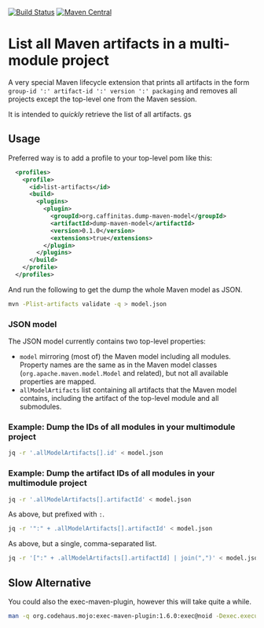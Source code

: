 [![Build Status](https://github.com/snazy/dump-maven-model/actions/workflows/ci.yml/badge.svg)](https://github.com/snazy/dump-maven-model/actions/workflows/ci.yml)
[![Maven Central](https://img.shields.io/maven-central/v/org.caffinitas.dump-maven-model/dump-maven-model)](https://search.maven.org/artifact/org.caffinitas/dump-maven-model/dump-maven-model-parent)

# List all Maven artifacts in a multi-module project

A very special Maven lifecycle extension that prints all artifacts in the form
`group-id ':' artifact-id ':' version ':' packaging` and removes all projects except the top-level
one from the Maven session.

It is intended to _quickly_ retrieve the list of all artifacts. 
gs
## Usage

Preferred way is to add a profile to your top-level pom like this:

```xml
  <profiles>
    <profile>
      <id>list-artifacts</id>
      <build>
        <plugins>
          <plugin>
            <groupId>org.caffinitas.dump-maven-model</groupId>
            <artifactId>dump-maven-model</artifactId>
            <version>0.1.0</version>
            <extensions>true</extensions>
          </plugin>
        </plugins>
      </build>
    </profile>
  </profiles>
```

And run the following to get the dump the whole Maven model as JSON.
```bash
mvn -Plist-artifacts validate -q > model.json
```

### JSON model

The JSON model currently contains two top-level properties:
* `model` mirroring (most of) the Maven model including all modules. Property names are the same
  as in the Maven model classes (`org.apache.maven.model.Model` and related), but not all available
  properties are mapped.
* `allModelArtifacts` list containing all artifacts that the Maven model contains, including the
  artifact of the top-level module and all submodules.

### Example: Dump the IDs of all modules in your multimodule project

```bash
jq -r '.allModelArtifacts[].id' < model.json
```

### Example: Dump the artifact IDs of all modules in your multimodule project

```bash
jq -r '.allModelArtifacts[].artifactId' < model.json
```

As above, but prefixed with `:`.

```bash
jq -r '":" + .allModelArtifacts[].artifactId' < model.json
```

As above, but a single, comma-separated list.

```bash
jq -r '[":" + .allModelArtifacts[].artifactId] | join(",")' < model.json
```

## Slow Alternative

You could also the exec-maven-plugin, however this will take quite a while. 

```bash
man -q org.codehaus.mojo:exec-maven-plugin:1.6.0:exec@noid -Dexec.executable=echo -Dexec.args='${project.groupId}:${project.artifactId}:${project.version}:${project.packaging}'
```
